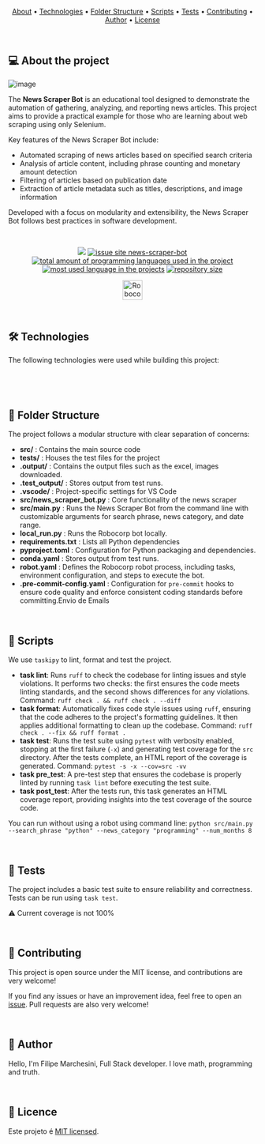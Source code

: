 <p align="center">
 <a href="#-about-the-project">About</a> •
 <a href="#-technologies">Technologies</a> •
 <a href="#-folder-structure">Folder Structure</a> •
 <a href="#-scripts">Scripts</a> •
 <a href="#-tests">Tests</a> •
 <a href="#-contributing">Contributing</a> •
 <a href="#-author">Author</a> •
 <a href="#-licence">License</a>
</p>

&nbsp;

## 💻 About the project

![image](https://github.com/user-attachments/assets/b79fafeb-30c5-4dd5-a044-03dff0f83c1a)

The **News Scraper Bot** is an educational tool designed to demonstrate the automation of gathering, analyzing, and reporting news articles. This project aims to provide a practical example for those who are learning about web scraping using only Selenium.

Key features of the News Scraper Bot include:

* Automated scraping of news articles based on specified search criteria
* Analysis of article content, including phrase counting and monetary amount detection
* Filtering of articles based on publication date
* Extraction of article metadata such as titles, descriptions, and image information

Developed with a focus on modularity and extensibility, the News Scraper Bot follows best practices in software development.

&nbsp;

<p align="center">
  <a href="#license"><img src="https://img.shields.io/github/license/FilipeMarch/news-scraper-bot?color=ff0000"></a>
  <a href="https://github.com/FilipeMarch/news-scraper-bot/issues"><img src="https://img.shields.io/github/issues/FilipeMarch/news-scraper-bot" alt="issue site news-scraper-bot" /></a>
  <a href="https://github.com/FilipeMarch/news-scraper-bot"><img src="https://img.shields.io/github/languages/count/FilipeMarch/news-scraper-bot" alt="total amount of programming languages used in the project" /></a>
  <a href="https://github.com/FilipeMarch/news-scraper-bot"><img src="https://img.shields.io/github/languages/top/FilipeMarch/news-scraper-bot" alt="most used language in the projects" /></a>
  <a href="https://github.com/FilipeMarch/news-scraper-bot"><img src="https://img.shields.io/github/repo-size/FilipeMarch/news-scraper-bot" alt="repository size" /></a>
<p>

<p align="center">
  <img alt="Robocorp icon" height=40 src="https://robocorp.com/wp-content/uploads/2024/05/lockup-black.png">
<p>

&nbsp;

## 🛠 Technologies

The following technologies were used while building this project:

&nbsp;

<p align="center">
</p>

&nbsp;


## 📁 Folder Structure

The project follows a modular structure with clear separation of concerns:

* **src/** : Contains the main source code
* **tests/** : Houses the test files for the project
* **.output/** : Contains the output files such as the excel, images downloaded.
* **.test_output/** : Stores output from test runs.
* **.vscode/** : Project-specific settings for VS Code
* **src/news_scraper_bot.py** : Core functionality of the news scraper
* **src/main.py** : Runs the News Scraper Bot from the command line with customizable arguments for search phrase, news category, and date range.
* **local_run.py** : Runs the Robocorp bot locally.
* **requirements.txt** : Lists all Python dependencies
* **pyproject.toml** : Configuration for Python packaging and dependencies.
* **conda.yaml** : Stores output from test runs.
* **robot.yaml** : Defines the Robocorp robot process, including tasks, environment configuration, and steps to execute the bot.
* **.pre-commit-config.yaml** : Configuration for `pre-commit` hooks to ensure code quality and enforce consistent coding standards before committing.Envio de Emails

&nbsp;

## 📜 Scripts

We use `taskipy` to lint, format and test the project.

- **task lint**: Runs `ruff` to check the codebase for linting issues and style violations. It performs two checks: the first ensures the code meets linting standards, and the second shows differences for any violations. Command: `ruff check . && ruff check . --diff`
- **task format**: Automatically fixes code style issues using `ruff`, ensuring that the code adheres to the project's formatting guidelines. It then applies additional formatting to clean up the codebase. Command: `ruff check . --fix && ruff format .`
- **task test**: Runs the test suite using `pytest` with verbosity enabled, stopping at the first failure (`-x`) and generating test coverage for the `src` directory. After the tests complete, an HTML report of the coverage is generated. Command: `pytest -s -x --cov=src -vv`
- **task pre_test**: A pre-test step that ensures the codebase is properly linted by running `task lint` before executing the test suite.
- **task post_test**: After the tests run, this task generates an HTML coverage report, providing insights into the test coverage of the source code.

You can run without using a robot using command line: `python src/main.py --search_phrase "python" --news_category "programming" --num_months 8`

&nbsp;

## 🧪 Tests

The project includes a basic test suite to ensure reliability and correctness. Tests can be run using `task test`.

⚠️ Current coverage is not 100%

&nbsp;

## 👐 Contributing

This project is open source under the MIT license, and contributions are very welcome!

If you find any issues or have an improvement idea, feel free to open an [issue](https://github.com/FilipeMarch/news-scraper-bot/issues). Pull requests are also very welcome!

&nbsp;

## 🦸 Author

Hello, I'm Filipe Marchesini, Full Stack developer. I love math, programming and truth.

&nbsp;

## 📝 Licence

Este projeto é [MIT licensed](./LICENSE).
